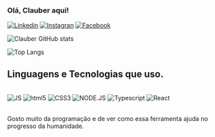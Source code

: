 ﻿### Olá, Clauber aqui!

[![Linkedin](https://img.shields.io/badge/LinkedIn-0077B5?style=for-the-badge&logo=linkedin&logoColor=white)](https://www.linkedin.com/in/clauber-cardoso-1b032292/)
[![Instagran](https://img.shields.io/badge/Instagram-E4405F?style=for-the-badge&logo=instagram&logoColor=white)](https://www.instagram.com/clauber_cp/)
[![Facebook](https://img.shields.io/badge/Facebook-1877F2?style=for-the-badge&logo=facebook&logoColor=white)](https://www.facebook.com/clauber.cardosoporto)

![Clauber GitHub stats](https://github-readme-stats.vercel.app/api?username=Clauber-DEV&show_icons=true&theme=merko)

![Top Langs](https://github-readme-stats.vercel.app/api/top-langs/?username=Clauber-DEV&layout=compact)

## Linguagens e Tecnologias que uso.

<div style="display: inline_block"><br/>
<img alt="JS" src="https://img.shields.io/badge/JavaScript-F7DF1E?style=for-the-badge&logo=javascript&logoColor=black"/>
<img alt="html5" src="https://img.shields.io/badge/HTML5-E34F26?style=for-the-badge&logo=html5&logoColor=white"/>
<img alt="CSS3" src="https://img.shields.io/badge/CSS3-1572B6?style=for-the-badge&logo=css3&logoColor=white"/>
<img alt="NODE.JS" src="https://img.shields.io/badge/Node.js-43853D?style=for-the-badge&logo=node.js&logoColor=white"/>
<img alt="Typescript" src="https://img.shields.io/badge/TypeScript-007ACC?style=for-the-badge&logo=typescript&logoColor=white"/>
<img alt="React" src="https://img.shields.io/badge/React-20232A?style=for-the-badge&logo=react&logoColor=61DAFB"/>
</div><br/>

Gosto muito da programação e de ver como essa ferramenta ajuda no progresso da humanidade.
